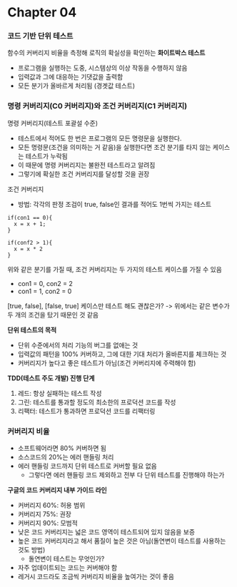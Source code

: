 # Chapter 04

### 코드 기반 단위 테스트

함수의 커버리지 비율을 측정해 로직의 확실성을 확인하는 **화이트박스 테스트**

- 프로그램을 실행하는 도중, 시스템상의 이상 작동을 수행하지 않음
- 입력값과 그에 대응하는 기댓값을 출력함
- 모든 분기가 올바르게 처리됨 (경곗값 테스트)

### 명령 커버리지(C0 커버리지)와 조건 커버리지(C1 커버리지)

명령 커버리지(테스트 포괄설 수준)

- 테스트에서 적어도 한 번은 프로그램의 모든 명령문을 실행한다.
- 모든 명령문(조건을 의미하는 거 같음)을 실행한다면 조건 분기를 타지 않는 케이스는 테스트가 누락됨
- 이 때문에 명령 커버리지는 불완전 테스트라고 알려짐
- 그렇기에 확실한 조건 커버리지를 달성할 것을 권장

조건 커버리지

- 방법: 각각의 판정 조검이 true, false인 결과를 적어도 1번씩 가지는 테스트

```
if(con1 == 0){
  x = x + 1;
}

if(conf2 > 1){
  x = x * 2
}

```

위와 같은 분기를 가질 때, 조건 커버리지는 두 가지의 테스트 케이스를 가질 수 있음

- con1 = 0, con2 = 2
- con1 = 1, con2 = 0

[true, false], [false, true] 케이스만 테스트 해도 괜찮은가?
-> 위에서는 같은 변수가 두 개의 조건을 탔기 때문인 것 같음

**단위 테스트의 목적**

- 단위 수준에서의 처리 기능의 버그를 없애는 것
- 입력값의 패턴을 100% 커버하고, 그에 대한 기대 처리가 올바른지를 체크하는 것
- 커버리지가 높다고 좋은 테스트가 아님(조건 커버리지에 주력해야 함)

**TDD(테스트 주도 개발) 진행 단계**

1. 레드: 항상 실패하는 테스트 작성
2. 그린: 테스트를 통과할 정도의 최소한의 프로덕션 코드를 작성
3. 리팩터: 테스트가 통과하면 프로덕션 코드를 리팩터링

### 커버리지 비율

- 소프트웨어라면 80% 커버하면 됨
- 소스코드의 20%는 에러 핸들링 처리
- 에러 핸들링 코드까지 단위 테스트로 커버할 필요 없음
  - 그렇다면 에러 핸들링 코드 제외하고 전부 다 단위 테스트를 진행해야 하는가

**구글의 코드 커버리지 내부 가이드 라인**

- 커버리지 60%: 허용 범위
- 커버리지 75%: 권장
- 커버리지 90%: 모범적
- 낮은 코드 커버리지는 넓은 코드 영역이 테스트되어 있지 않음을 보증
- 높은 코드 커버리지라고 해서 품질이 높은 것은 아님(돌연변이 테스트를 사용하는 것도 방법)
  - 돌연변이 테스트는 무엇인가?
- 자주 업데이트되는 코드는 커버해야 함
- 레거시 코드라도 조금씩 커버리지 비율을 높여가는 것이 좋음
